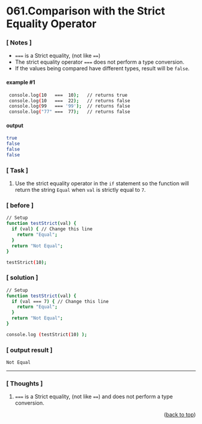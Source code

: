 <a name="topage"></a>

# 061.Comparison with the Strict Equality Operator

### [ Notes ]
  * `===` is a Strict equality,  (not like `==`)
  * The strict equality operator `===` does not perform a type conversion.
  * If the values being compared have different types, result will be `false`.  

#### example #1

```sh
 console.log(10   ===  10);   // returns true
 console.log(10   ===  22);   // returns false
 console.log(99   === '99');  // returns false
 console.log("77" ===  77);   // returns false
```

#### output
```sh
true
false
false
false
```

### [ Task ]
  1. Use the strict equality operator in the `if` statement so the function will return the string `Equal` when `val` is strictly equal to `7`.


### [ before ]

```sh
// Setup
function testStrict(val) {
  if (val) { // Change this line
    return "Equal";
  }
  return "Not Equal";
}

testStrict(10);
```

### [ solution ]

```sh
// Setup
function testStrict(val) {
  if (val === 7) { // Change this line
    return "Equal";
  }
  return "Not Equal";
}

console.log (testStrict(10) );
```

### [ output result ]

```sh
Not Equal
```

-----

### [ Thoughts ]

  1. `===` is a Strict equality,  (not like `==`) and does not perform a type conversion.
  

<p align="right">(<a href="#topage">back to top</a>)</p>
<br/>
<br/>
